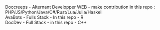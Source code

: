 Doccreeps - Alternant Developper WEB - make contribution in this repo : PHP/JS/Python/Java/C#/Rust/Lua/Julia/Haskell  
AvaBots - Fulls Stack - In this repo - R  
DocDev - Full Stack - in this repo - C++